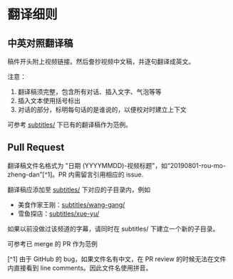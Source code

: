 # 翻译细则

## 中英对照翻译稿

稿件开头附上视频链接。然后誊抄视频中文稿，并逐句翻译成英文。

注意：
1. 翻译稿须完整，包含所有对话、插入文字、气泡等等
2. 插入文本使用括号标出
3. 对话的部分，标明每句话的是谁说的，以便校对时建立上下文

可参考 [subtitles/](/subtitles/) 下已有的翻译稿作为范例。

## Pull Request

翻译稿文件名格式为 "日期 (YYYYMMDD)-视频标题"，如“20190801-rou-mo-zheng-dan”[^1]。PR 内需留言引用相应的 issue.

翻译稿应添加至 [subtitles/](/subtitles/) 下对应的子目录内，例如
- 美食作家王刚：[subtitles/wang-gang/](/subtitles/wang-gang/)
- 雪鱼探店：[subtitles/xue-yu/](/subtitles/xue-yu/)

如果以前没做过该频道的字幕，请同时在 subtitles/ 下建立一个新的子目录。

可参考已 merge 的 PR 作为范例

[^1] 由于 GitHub 的 bug，如果文件名有中文，在 PR review 的时候无法在文件内直接看到 line comments。因此文件名使用拼音。
